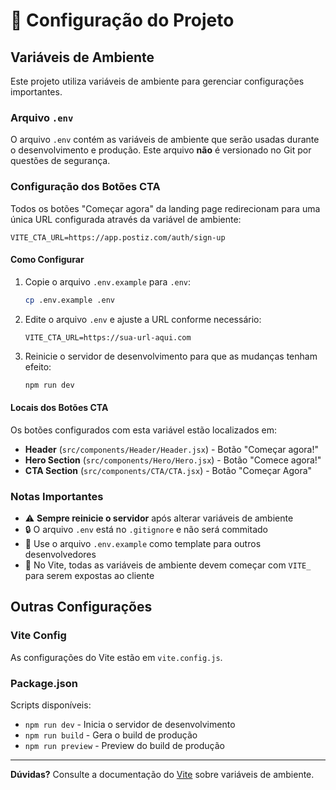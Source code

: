 # 🔧 Configuração do Projeto

## Variáveis de Ambiente

Este projeto utiliza variáveis de ambiente para gerenciar configurações importantes.

### Arquivo `.env`

O arquivo `.env` contém as variáveis de ambiente que serão usadas durante o desenvolvimento e produção. Este arquivo **não** é versionado no Git por questões de segurança.

### Configuração dos Botões CTA

Todos os botões "Começar agora" da landing page redirecionam para uma única URL configurada através da variável de ambiente:

```env
VITE_CTA_URL=https://app.postiz.com/auth/sign-up
```

#### Como Configurar

1. Copie o arquivo `.env.example` para `.env`:
   ```bash
   cp .env.example .env
   ```

2. Edite o arquivo `.env` e ajuste a URL conforme necessário:
   ```env
   VITE_CTA_URL=https://sua-url-aqui.com
   ```

3. Reinicie o servidor de desenvolvimento para que as mudanças tenham efeito:
   ```bash
   npm run dev
   ```

#### Locais dos Botões CTA

Os botões configurados com esta variável estão localizados em:

- **Header** (`src/components/Header/Header.jsx`) - Botão "Começar agora!"
- **Hero Section** (`src/components/Hero/Hero.jsx`) - Botão "Comece agora!"
- **CTA Section** (`src/components/CTA/CTA.jsx`) - Botão "Começar Agora"

### Notas Importantes

- ⚠️ **Sempre reinicie o servidor** após alterar variáveis de ambiente
- 🔒 O arquivo `.env` está no `.gitignore` e não será commitado
- 📝 Use o arquivo `.env.example` como template para outros desenvolvedores
- 🚀 No Vite, todas as variáveis de ambiente devem começar com `VITE_` para serem expostas ao cliente

## Outras Configurações

### Vite Config

As configurações do Vite estão em `vite.config.js`.

### Package.json

Scripts disponíveis:
- `npm run dev` - Inicia o servidor de desenvolvimento
- `npm run build` - Gera o build de produção
- `npm run preview` - Preview do build de produção

---

**Dúvidas?** Consulte a documentação do [Vite](https://vitejs.dev/guide/env-and-mode.html) sobre variáveis de ambiente.

